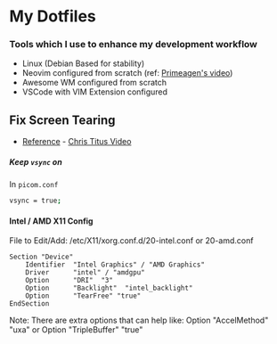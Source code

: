 # My Dotfiles

### Tools which I use to enhance my development workflow

- Linux (Debian Based for stability)
- Neovim configured from scratch (ref: [Primeagen's video](https://www.youtube.com/watch?v=w7i4amO_zaE))
- Awesome WM configured from scratch
- VSCode with VIM Extension configured

## Fix Screen Tearing

- [Reference](https://christitus.com/fix-screen-tearing-linux/) - [Chris Titus Video](https://www.youtube.com/watch?v=rVBq6d3c1gM)

##### Keep `vsync` on

In `picom.conf`

```bash
vsync = true;
```

#### Intel / AMD X11 Config

File to Edit/Add: /etc/X11/xorg.conf.d/20-intel.conf or 20-amd.conf

```
Section "Device"
    Identifier  "Intel Graphics" / "AMD Graphics"
    Driver      "intel" / "amdgpu"
    Option      "DRI"  "3"
    Option      "Backlight"  "intel_backlight"
    Option      "TearFree" "true"
EndSection
```

Note: There are extra options that can help like: Option "AccelMethod" "uxa" or Option "TripleBuffer" "true"
